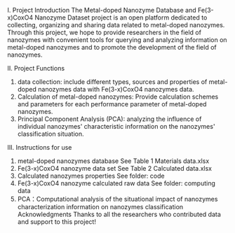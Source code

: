 Ⅰ. Project Introduction
The Metal-doped Nanozyme Database and Fe(3-x)CoxO4 Nanozyme Dataset project is an open platform dedicated to collecting, organizing and sharing data related to metal-doped nanozymes. Through this project, we hope to provide researchers in the field of nanozymes with convenient tools for querying and analyzing information on metal-doped nanozymes and to promote the development of the field of nanozymes.

Ⅱ. Project Functions
1. data collection: include different types, sources and properties of metal-doped nanozymes data with Fe(3-x)CoxO4 nanozymes data.
2. Calculation of metal-doped nanozymes: Provide calculation schemes and parameters for each performance parameter of metal-doped nanozymes.
3. Principal Component Analysis (PCA): analyzing the influence of individual nanozymes' characteristic information on the nanozymes' classification situation.

Ⅲ. Instructions for use
1. metal-doped nanozymes database
See Table 1 Materials data.xlsx
2. Fe(3-x)CoxO4 nanozyme data set
See Table 2 Calculated data.xlsx
3. Calculated nanozymes properties
See folder: code
4. Fe(3-x)CoxO4 nanozyme calculated raw data
See folder: computing data
5. PCA：Computational analysis of the situational impact of nanozymes characterization information on nanozymes classification
Acknowledgments
Thanks to all the researchers who contributed data and support to this project!
